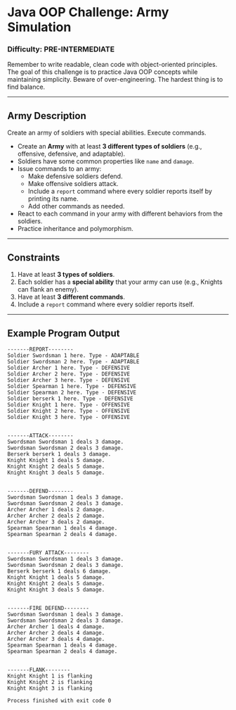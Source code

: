 # Java OOP Challenge: Army Simulation

### Difficulty: PRE-INTERMEDIATE

Remember to write readable, clean code with object-oriented principles. The goal of this challenge is to practice Java OOP concepts while maintaining simplicity. Beware of over-engineering. The hardest thing is to find balance.

---

## Army Description

Create an army of soldiers with special abilities. Execute commands.

- Create an **Army** with at least **3 different types of soldiers** (e.g., offensive, defensive, and adaptable).
- Soldiers have some common properties like `name` and `damage`.
- Issue commands to an army:
    - Make defensive soldiers defend.
    - Make offensive soldiers attack.
    - Include a `report` command where every soldier reports itself by printing its name.
    - Add other commands as needed.
- React to each command in your army with different behaviors from the soldiers.
- Practice inheritance and polymorphism.

---

## Constraints

1. Have at least **3 types of soldiers**.
2. Each soldier has a **special ability** that your army can use (e.g., Knights can flank an enemy).
3. Have at least **3 different commands**.
4. Include a `report` command where every soldier reports itself.

---

## Example Program Output
```plaintext
-------REPORT--------
Soldier Swordsman 1 here. Type - ADAPTABLE
Soldier Swordsman 2 here. Type - ADAPTABLE
Soldier Archer 1 here. Type - DEFENSIVE
Soldier Archer 2 here. Type - DEFENSIVE
Soldier Archer 3 here. Type - DEFENSIVE
Soldier Spearman 1 here. Type - DEFENSIVE
Soldier Spearman 2 here. Type - DEFENSIVE
Soldier berserk 1 here. Type - DEFENSIVE
Soldier Knight 1 here. Type - OFFENSIVE
Soldier Knight 2 here. Type - OFFENSIVE
Soldier Knight 3 here. Type - OFFENSIVE


-------ATTACK--------
Swordsman Swordsman 1 deals 3 damage.
Swordsman Swordsman 2 deals 3 damage.
Berserk berserk 1 deals 3 damage.
Knight Knight 1 deals 5 damage.
Knight Knight 2 deals 5 damage.
Knight Knight 3 deals 5 damage.


-------DEFEND--------
Swordsman Swordsman 1 deals 3 damage.
Swordsman Swordsman 2 deals 3 damage.
Archer Archer 1 deals 2 damage.
Archer Archer 2 deals 2 damage.
Archer Archer 3 deals 2 damage.
Spearman Spearman 1 deals 4 damage.
Spearman Spearman 2 deals 4 damage.


-------FURY ATTACK--------
Swordsman Swordsman 1 deals 3 damage.
Swordsman Swordsman 2 deals 3 damage.
Berserk berserk 1 deals 6 damage.
Knight Knight 1 deals 5 damage.
Knight Knight 2 deals 5 damage.
Knight Knight 3 deals 5 damage.


-------FIRE DEFEND--------
Swordsman Swordsman 1 deals 3 damage.
Swordsman Swordsman 2 deals 3 damage.
Archer Archer 1 deals 4 damage.
Archer Archer 2 deals 4 damage.
Archer Archer 3 deals 4 damage.
Spearman Spearman 1 deals 4 damage.
Spearman Spearman 2 deals 4 damage.


-------FLANK--------
Knight Knight 1 is flanking
Knight Knight 2 is flanking
Knight Knight 3 is flanking

Process finished with exit code 0
